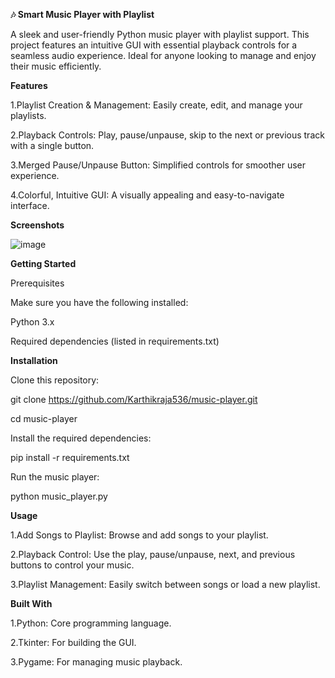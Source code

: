 __🎶 Smart Music Player with Playlist__

A sleek and user-friendly Python music player with playlist support. This project features an intuitive GUI with essential playback controls for a seamless audio experience. Ideal for anyone looking to manage and enjoy their music efficiently.


__Features__

1.Playlist Creation & Management: Easily create, edit, and manage your playlists.

2.Playback Controls: Play, pause/unpause, skip to the next or previous track with a single button.

3.Merged Pause/Unpause Button: Simplified controls for smoother user experience.

4.Colorful, Intuitive GUI: A visually appealing and easy-to-navigate interface.


__Screenshots__

![image](https://github.com/user-attachments/assets/3c0d8351-8867-4d46-b733-16f6b624f4d1)


__Getting Started__

Prerequisites

Make sure you have the following installed:

Python 3.x

Required dependencies (listed in requirements.txt)


__Installation__

Clone this repository:

git clone https://github.com/Karthikraja536/music-player.git

cd music-player

Install the required dependencies:

pip install -r requirements.txt

Run the music player:

python music_player.py


__Usage__

1.Add Songs to Playlist: Browse and add songs to your playlist.

2.Playback Control: Use the play, pause/unpause, next, and previous buttons to control your music.

3.Playlist Management: Easily switch between songs or load a new playlist.


__Built With__

1.Python: Core programming language.

2.Tkinter: For building the GUI.

3.Pygame: For managing music playback.
